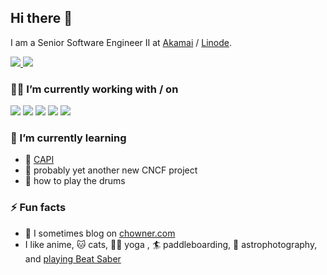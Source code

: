 ## Hi there 👋

<!--
**AshleyDumaine/AshleyDumaine** is a ✨ _special_ ✨ repository because its `README.md` (this file) appears on your GitHub profile.

Here are some ideas to get you started:

- 🔭 I’m currently working on ...
- 🌱 I’m currently learning ...
- 👯 I’m looking to collaborate on ...
- 🤔 I’m looking for help with ...
- 💬 Ask me about ...
- 📫 How to reach me: ...
- 😄 Pronouns: ...
- ⚡ Fun fact: ...
-->

I am a Senior Software Engineer II at [Akamai](https://akamai.com) / [Linode](https://linode.com).

<a href="https://www.linkedin.com/in/AshleyDumaine">
  <img src="https://img.shields.io/badge/LinkedIn-0077B5?style=for-the-badge&logo=linkedin&logoColor=white" /> 
 </a> 
<a href="https://gitlab.com/users/chowner">
  <img src="https://img.shields.io/badge/GitLab-330F63?style=for-the-badge&logo=gitlab&logoColor=white" /> 
 </a><br/>

### 🧑‍💻 I’m currently working with / on

<img src="https://img.shields.io/badge/Docker-2CA5E0?style=for-the-badge&logo=docker&logoColor=white"> <img src="https://img.shields.io/badge/kubernetes-326ce5.svg?&style=for-the-badge&logo=kubernetes&logoColor=white"> <img src="https://img.shields.io/badge/Linux-FCC624?style=for-the-badge&logo=linux&logoColor=black"> <img src="https://img.shields.io/badge/Linode-00A95C?style=for-the-badge&logo=Linode&logoColor=white"> <img src="https://img.shields.io/badge/Go-00ADD8?style=for-the-badge&logo=go&logoColor=white"/><br/>

### 🌱 I’m currently learning
- 🐢 [CAPI](https://cluster-api.sigs.k8s.io/)
- :thinking: probably yet another new CNCF project
- :drum: how to play the drums

### ⚡ Fun facts
- :green_book: I sometimes blog on [chowner.com](https://chowner.com/blog)
- I like anime, :cat: cats, 🧘‍♀️ yoga , 🏄 paddleboarding, 🔭 astrophotography, and [playing Beat Saber](https://beatleader.xyz/u/76561198363188665)
